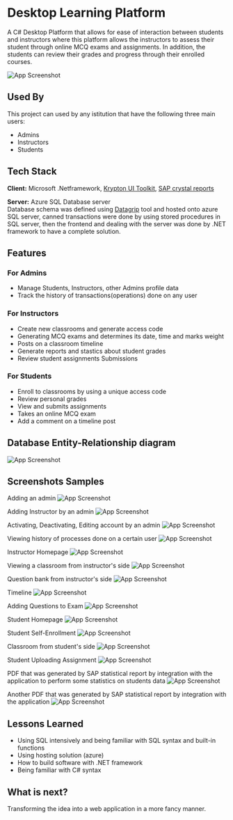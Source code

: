 
# Desktop Learning Platform

A C# Desktop Platform that allows for ease of 
interaction between students and instructors where this platform 
allows the instructors to assess their student through online MCQ 
exams and assignments. In addition, the students can review their 
grades and progress through their enrolled courses.

![App Screenshot](Readme_pictures/sign_in.png)






## Used By

This project can used by any istitution that have the following three main users:
- Admins
- Instructors
- Students


## Tech Stack

**Client:** Microsoft .Netframework, [Krypton UI Toolkit](https://github.com/ComponentFactory/Krypton), [SAP crystal reports](https://www.sap.com/products/technology-platform/crystal-reports.html)

**Server:** Azure SQL Database server
<br/>
Database schema was defined using [Datagrip](https://www.jetbrains.com/datagrip/) tool  and hosted onto azure SQL server, canned transactions were done by using stored procedures in SQL server, then the frontend and dealing with the server was done by .NET framework to have a complete solution.



 



## Features 

### For Admins
- Manage Students, Instructors, other Admins profile data
- Track the history of transactions(operations) done on any user


### For Instructors
- Create new classrooms and generate access code
- Generating MCQ exams and determines its date, time and marks weight
- Posts on a classroom timeline
- Generate reports and stastics about student grades
- Review student assignments Submissions

### For Students 
- Enroll to classrooms by using a unique access code
- Review personal grades
- View and submits assignments
- Takes an online MCQ exam 
- Add a comment on a timeline post 


## Database Entity-Relationship diagram

![App Screenshot](
Readme_pictures/Schema.png)

## Screenshots Samples
Adding an admin
![App Screenshot](Readme_pictures/A.png)

Adding Instructor by an admin
![App Screenshot](Readme_pictures/B.png)

Activating, Deactivating, Editing account by an admin
![App Screenshot](Readme_pictures/C.png)

Viewing history of processes done on a certain user
![App Screenshot](Readme_pictures/D.png)

Instructor Homepage
![App Screenshot](Readme_pictures/E.png)

Viewing a classroom from instructor's side
![App Screenshot](Readme_pictures/F.png)

Question bank from instructor's side
![App Screenshot](Readme_pictures/G.png)

Timeline
![App Screenshot](Readme_pictures/H.png)

Adding Questions to Exam
![App Screenshot](Readme_pictures/I.png)


Student Homepage
![App Screenshot](Readme_pictures/J.png)

Student Self-Enrollment
![App Screenshot](Readme_pictures/K.png)

Classroom from student's side
![App Screenshot](Readme_pictures/tmp.png)

Student Uploading Assignment
![App Screenshot](Readme_pictures/L.png)


PDF that was generated by SAP statistical report by integration with the application to perform some statistics on students data
![App Screenshot](Readme_pictures/M.PNG)




Another PDF that was generated by SAP statistical report by integration with the application
![App Screenshot](Readme_pictures/N.PNG)





## Lessons Learned

- Using SQL intensively and being familiar with SQL syntax and built-in functions
- Using hosting solution (azure)
- How to build software with .NET framework
- Being familiar with C# syntax



## What is next?
Transforming the idea into a web application in a more fancy manner.
